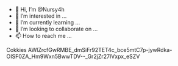 - 👋 Hi, I’m @Nursy4h
- 👀 I’m interested in ...
- 🌱 I’m currently learning ...
- 💞️ I’m looking to collaborate on ...
- 📫 How to reach me ...

<!---
Nursy4h/Nursy4h is a ✨ special ✨ repository because its `README.md` (this file) appears on your GitHub profile.
You can click the Preview link to take a look at your changes.
--->




Cokkies 
AWlZrcfGwRMBE_dmSiFr92TET4c_bce5mtC7p-jywRdka-OISF0ZA_Hm9Wxn5BwwTDV--_Gr2jZr27IVxpx_eSZV
